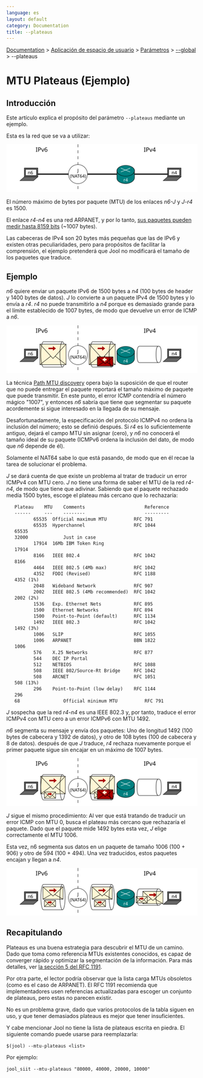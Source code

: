 ```yaml
---
language: es
layout: default
category: Documentation
title: --plateaus
---
```


[Documentation](documentation.html) > [Aplicación de espacio de usuario](documentation.html#aplicacin-de-espacio-de-usuario) > [Parámetros](usr-flags.html) > [\--global](usr-flags-global.html) > \--plateaus

# MTU Plateaus (Ejemplo)

## Introducción

Este artículo explica el propósito del parámetro `--plateaus` mediante un ejemplo.

Esta es la red que se va a utilizar:

![Fig.1 - Red](../images/plateaus-network.svg)

El número máximo de bytes por paquete (MTU) de los enlaces _n6-J_ y _J-r4_ es 1500.

El enlace _r4-n4_ es una red ARPANET, y por lo tanto, [sus paquetes pueden medir hasta 8159 bits](https://en.wikipedia.org/wiki/BBN_Report_1822) (~1007 bytes).

Las cabeceras de IPv4 son 20 bytes más pequeñas que las de IPv6 y existen otras peculiaridades, pero para propósitos de facilitar la comprensión, el ejemplo pretenderá que Jool no modificará el tamaño de los paquetes que traduce.

## Ejemplo

_n6_ quiere enviar un paquete IPv6 de 1500 bytes a _n4_ (100 bytes de header y 1400 bytes de datos). _J_ lo convierte a un paquete IPv4 de 1500 bytes y lo envía a _r4_. _r4_ no puede transmitirlo a _n4_ porque es demasiado grande para el límite establecido de 1007 bytes, de modo que devuelve un error de ICMP a _n6_.

![Fig.2 - Intento 1](../images/plateaus-attempt1.svg)

La técnica [Path MTU discovery](http://en.wikipedia.org/wiki/Path_MTU_Discovery) opera bajo la suposición de que el router que no puede entregar el paquete reportará el tamaño máximo de paquete que puede transmitir. En este punto, el error ICMP contendría el número mágico "1007", y entonces _n6_ sabría que tiene que segmentar su paquete acordemente si sigue interesado en la llegada de su mensaje.

Desafortunadamente, la especificación del protocolo ICMPv4 no ordena la inclusión del número; esto se definió después. Si _r4_ es lo suficientemente antiguo, dejará el campo MTU sin asignar (cero), y _n6_ no conocerá el tamaño ideal de su paquete (ICMPv6 ordena la inclusión del dato, de modo que _n6_ depende de él).

Solamente el NAT64 sabe lo que está pasando, de modo que en él recae la tarea de solucionar el problema.

_J_ se dará cuenta de que existe un problema al tratar de traducir un error ICMPv4 con MTU cero. _J_ no tiene una forma de saber el MTU de la red _r4-n4_, de modo que tiene que adivinar. Sabiendo que el paquete rechazado medía 1500 bytes, escoge el plateau más cercano que lo rechazaría:

	   Plateau    MTU    Comments                      Reference
	   ------     ---    --------                      ---------
		      65535  Official maximum MTU          RFC 791
		      65535  Hyperchannel                  RFC 1044
	   65535
	   32000             Just in case
		      17914  16Mb IBM Token Ring
	   17914
		      8166   IEEE 802.4                    RFC 1042
	   8166
		      4464   IEEE 802.5 (4Mb max)          RFC 1042
		      4352   FDDI (Revised)                RFC 1188
	   4352 (1%)
		      2048   Wideband Network              RFC 907
		      2002   IEEE 802.5 (4Mb recommended)  RFC 1042
	   2002 (2%)
		      1536   Exp. Ethernet Nets            RFC 895
		      1500   Ethernet Networks             RFC 894
		      1500   Point-to-Point (default)      RFC 1134
		      1492   IEEE 802.3                    RFC 1042
	   1492 (3%)
		      1006   SLIP                          RFC 1055
		      1006   ARPANET                       BBN 1822
	   1006
		      576    X.25 Networks                 RFC 877
		      544    DEC IP Portal
		      512    NETBIOS                       RFC 1088
		      508    IEEE 802/Source-Rt Bridge     RFC 1042
		      508    ARCNET                        RFC 1051
	   508 (13%)
		      296    Point-to-Point (low delay)    RFC 1144
	   296
	   68                Official minimum MTU          RFC 791
       

_J_ sospecha que la red _r4-n4_ es una IEEE 802.3 y, por tanto, traduce el error ICMPv4 con MTU cero a un error ICMPv6 con MTU 1492.

_n6_ segmenta su mensaje y envía dos paquetes: Uno de longitud 1492 (100 bytes de cabecera y 1392 de datos), y otro de 108 bytes (100 de cabecera y 8 de datos). después de que _J_ traduce, _r4_ rechaza nuevamente porque el primer paquete sigue sin encajar en un máximo de 1007 bytes.

![Fig.3 - Intento 2](../images/plateaus-attempt2.svg)

_J_ sigue el mismo procedimiento: Al ver que está tratando de traducir un error ICMP con MTU 0, busca el plateau más cercano que rechazaría el paquete. Dado que el paquete mide 1492 bytes esta vez, _J_ elige correctamente el MTU 1006.

Esta vez, n6 segmenta sus datos en un paquete de tamaño 1006 (100 + 906) y otro de 594 (100 + 494). Una vez traducidos, estos paquetes encajan y llegan a _n4_.

![Fig.4 - Intento 3](../images/plateaus-attempt3.svg)

## Recapitulando

Plateaus es una buena estrategia para descubrir el MTU de un camino. Dado que toma como referencia MTUs existentes conocidos, es capaz de converger rápido y optimizar la segmentación de la información. Para más detalles, ver [la sección 5 del RFC 1191](http://tools.ietf.org/html/rfc1191#section-5).

Por otra parte, el lector podría observar que la lista carga MTUs obsoletos (como es el caso de ARPANET). El RFC 1191 recomienda que implementadores usen referencias actualizadas para escoger un conjunto de plateaus, pero estas no parecen existir.

No es un problema grave, dado que varios protocolos de la tabla siguen en uso, y que tener demasiados plateaus es mejor que tener insuficientes.

Y cabe mencionar Jool no tiene la lista de plateaus escrita en piedra. El siguiente comando puede usarse para reemplazarla:

	$(jool) --mtu-plateaus <list>

Por ejemplo:

	jool_siit --mtu-plateaus "80000, 40000, 20000, 10000"

